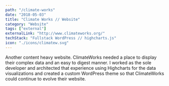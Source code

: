 ```yaml
---
path: "/climate-works"
date: "2018-05-03"
title: "Climate Works // Website"
category: "Website"
tags: ["external"]
externalLink: "http://www.climateworks.org/"
techStack: "Fullstack WordPress // highcharts.js"
icon: "./icons/climatew.svg"
---
```


Another content heavy website. ClimateWorks needed a place to display their complex data and an easy to digest manner. I worked as the sole developer and architected that experience using Highcharts for the data visualizations and created a custom WordPress theme so that ClimateWorks could continue to evolve their website.